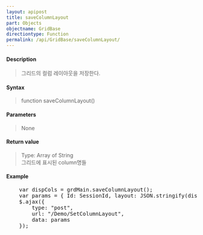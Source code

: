 ```yaml
---
layout: apipost
title: saveColumnLayout
part: Objects
objectname: GridBase
directiontype: Function
permalink: /api/GridBase/saveColumnLayout/
---
```



#### Description

> 그리드의 컬럼 레이아웃을 저장한다.

#### Syntax

> function saveColumnLayout()

#### Parameters

> None

#### Return value

> Type: Array of String  
> 그리드에 표시된 column명들   

#### Example

<pre class="prettyprint">
    var dispCols = grdMain.saveColumnLayout();
    var params = { Id: SessionId, layout: JSON.stringify(dispCols) };
    $.ajax({
        type: "post",
        url: "/Demo/SetColumnLayout",
        data: params
    });
</pre>
